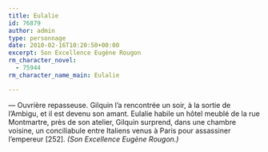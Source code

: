 ```yaml
---
title: Eulalie
id: 76879
author: admin
type: personnage
date: 2010-02-16T10:20:50+00:00
excerpt: Son Excellence Eugène Rougon
rm_character_novel:
  - 75944
rm_character_name_main: Eulalie

---
```

— Ouvrière repasseuse. Gilquin l&rsquo;a rencontrée un soir, à la sortie de l&rsquo;Ambigu, et il est devenu son amant. Eulalie habile un hôtel meublé de la rue Montmartre, près de son atelier, Gilquin surprend, dans une chambre voisine, un conciliabule entre Italiens venus à Paris pour assassiner l&rsquo;empereur [252]. _(Son Excellence Eugène Rougon.)_
